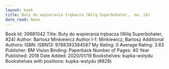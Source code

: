 ```yaml
---
layout: book
title: Buty do wspierania trębacza (Wilq Superbohater,  no. 24)
date_read: None
---
```


Book Id: 39881042
Title: Buty do wspierania trębacza (Wilq Superbohater, #24)
Author: Bartosz Minkiewicz
Author l-f: Minkiewicz, Bartosz
Additional Authors: 
ISBN: 
ISBN13: 9788393384587
My Rating: 0
Average Rating: 3.83
Publisher: BM Vision
Binding: Paperback
Number of Pages: 40
Year Published: 2018
Date Added: 2020/01/19
Bookshelves: kupka-wstydu
Bookshelves with positions: kupka-wstydu (#828)

